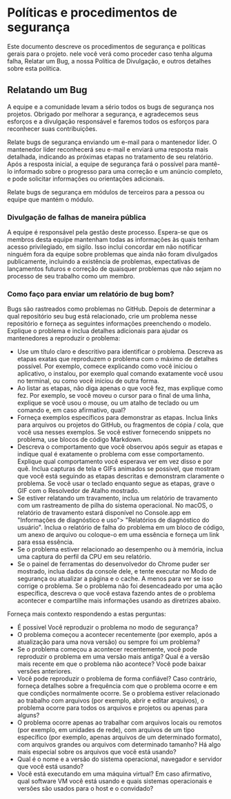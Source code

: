 # Políticas e procedimentos de segurança 
Este documento descreve os procedimentos de segurança e políticas gerais para o projeto. nele você verá como proceder caso tenha alguma falha, Relatar um Bug, a nossa Política de Divulgação, e outros detalhes sobre esta política.
## Relatando um Bug 
A equipe e a comunidade levam a sério todos os bugs de segurança nos projetos. Obrigado por melhorar a segurança, e agradecemos seus esforços e a divulgação responsável e faremos todos os esforços para reconhecer suas contribuições. 

Relate bugs de segurança enviando um e-mail para o mantenedor líder. O mantenedor líder reconhecerá seu e-mail e enviará uma resposta mais detalhada, indicando as próximas etapas no tratamento de seu relatório. Após a resposta inicial, a equipe de segurança fará o possível para mantê-lo informado sobre o progresso para uma correção e um anúncio completo, e pode solicitar informações ou orientações adicionais. 

Relate bugs de segurança em módulos de terceiros para a pessoa ou equipe que mantém o módulo.

### Divulgação de falhas de maneira pública
A equipe é responsável pela gestão deste processo. Espera-se que os membros desta equipe mantenham todas as informações às quais tenham acesso privilegiado, em sigilo. Isso inclui concordar em não notificar ninguém fora da equipe sobre problemas que ainda não foram divulgados publicamente, incluindo a existência de problemas, expectativas de lançamentos futuros e correção de quaisquer problemas que não sejam no processo de seu trabalho como um membro.

### Como faço para enviar um relatório de bug bom? 
Bugs são rastreados como problemas no GitHub. Depois de determinar a qual repositório seu bug está relacionado, crie um problema nesse repositório e forneça as seguintes informações preenchendo o modelo. Explique o problema e inclua detalhes adicionais para ajudar os mantenedores a reproduzir o problema:

- Use um título claro e descritivo para identificar o problema. Descreva as etapas exatas que reproduzem o problema com o máximo de detalhes possível. Por exemplo, comece explicando como você iniciou o aplicativo, o instalou, por exemplo qual comando exatamente você usou no terminal, ou como você iniciou de outra forma. 
- Ao listar as etapas, não diga apenas o que você fez, mas explique como fez. Por exemplo, se você moveu o cursor para o final de uma linha, explique se você usou o mouse, ou um atalho de teclado ou um comando e, em caso afirmativo, qual? 
- Forneça exemplos específicos para demonstrar as etapas. Inclua links para arquivos ou projetos do GitHub, ou fragmentos de cópia / cola, que você usa nesses exemplos. Se você estiver fornecendo snippets no problema, use blocos de código Markdown. 
- Descreva o comportamento que você observou após seguir as etapas e indique qual é exatamente o problema com esse comportamento. Explique qual comportamento você esperava ver em vez disso e por quê. Inclua capturas de tela e GIFs animados se possivel, que mostram que você está seguindo as etapas descritas e demonstram claramente o problema. Se você usar o teclado enquanto segue as etapas, grave o GIF com o Resolvedor de Atalho mostrado. 
- Se estiver relatando um travamento, inclua um relatório de travamento com um rastreamento de pilha do sistema operacional. No macOS, o relatório de travamento estará disponível no Console.app em "Informações de diagnóstico e uso"> "Relatórios de diagnóstico do usuário". Inclua o relatório de falha do problema em um bloco de código, um anexo de arquivo ou coloque-o em uma essência e forneça um link para essa essência. 
- Se o problema estiver relacionado ao desempenho ou à memória, inclua uma captura do perfil da CPU em seu relatório. 
- Se o painel de ferramentas do desenvolvedor do Chrome puder ser mostrado, inclua dados da console dele, e tente executar no Modo de segurança ou atualizar a página e o cache. A menos para ver se isso corrige o problema. Se o problema não foi desencadeado por uma ação específica, descreva o que você estava fazendo antes de o problema acontecer e compartilhe mais informações usando as diretrizes abaixo.

Forneça mais contexto respondendo a estas perguntas: 
- É possivel Você reproduzir o problema no modo de segurança?
- O problema começou a acontecer recentemente (por exemplo, após a atualização para uma nova versão) ou sempre foi um problema? 
- Se o problema começou a acontecer recentemente, você pode reproduzir o problema em uma versão mais antiga? Qual é a versão mais recente em que o problema não acontece? Você pode baixar versões anteriores.
- Você pode reproduzir o problema de forma confiável? Caso contrário, forneça detalhes sobre a frequência com que o problema ocorre e em que condições normalmente ocorre. Se o problema estiver relacionado ao trabalho com arquivos (por exemplo, abrir e editar arquivos), o problema ocorre para todos os arquivos e projetos ou apenas para alguns? 
- O problema ocorre apenas ao trabalhar com arquivos locais ou remotos (por exemplo, em unidades de rede), com arquivos de um tipo específico (por exemplo, apenas arquivos de um determinado formato), com arquivos grandes ou arquivos com determinado tamanho? Há algo mais especial sobre os arquivos que você está usando?
- Qual é o nome e a versão do sistema operacional, navegador e servidor que você está usando? 
- Você está executando em uma máquina virtual? Em caso afirmativo, qual software VM você está usando e quais sistemas operacionais e versões são usados ​​para o host e o convidado? 